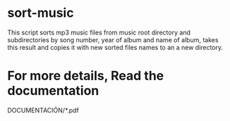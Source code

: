# sort-music
This script sorts mp3 music files from music root directory and subdirectories by song number, year of album and name of album, takes this result and copies it with new sorted files names to an a new directory.

# For more details, Read the documentation
DOCUMENTACIÓN/*.pdf
